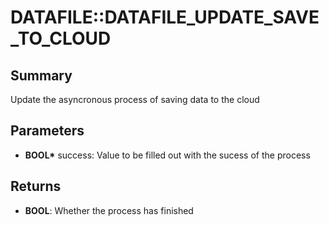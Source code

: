 # DATAFILE::DATAFILE_UPDATE_SAVE_TO_CLOUD

## Summary
Update the asyncronous process of saving data to the cloud

## Parameters
* **BOOL\*** success: Value to be filled out with the sucess of the process

## Returns
* **BOOL**: Whether the process has finished
